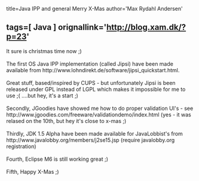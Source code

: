 title=Java IPP and general Merry X-Mas
author='Max Rydahl Andersen'

tags=[ Java ]
orignallink='http://blog.xam.dk/?p=23'
---
<div><p>It sure is christmas time now ;)<br><br>
The first OS Java IPP implementation (called Jipsi) have been made available from http://www.lohndirekt.de/software/jipsi_quickstart.html.<br><br>
Great stuff, based/inspired by CUPS - but unfortunately Jipsi is been released under GPL instead of LGPL which makes it impossible for me to use ;( ....but hey, it's a start ;)<br><br>
Secondly, JGoodies have showed me how to do proper validation UI's - see http://www.jgoodies.com/freeware/validationdemo/index.html (yes - it was relased on the 10th, but hey it's close to x-mas ;)<br><br>
Thirdly, JDK 1.5 Alpha have been made available for JavaLobbist's from http://www.javalobby.org/members/j2se15.jsp (require javalobby.org registration)<br><br>
Fourth, Eclipse M6 is still working great ;)<br><br>
Fifth, Happy X-Mas ;)</p></div>
